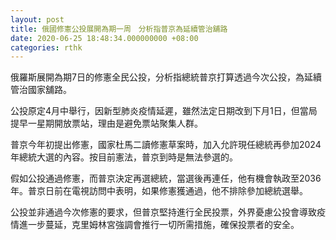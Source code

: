 ```yaml
---
layout: post
title: 俄國修憲公投展開為期一周　分析指普京為延續管治舖路
date: 2020-06-25 18:48:34.000000000 +08:00
categories: rthk
---
```


俄羅斯展開為期7日的修憲全民公投，分析指總統普京打算透過今次公投，為延續管治國家舖路。

公投原定4月中舉行，因新型肺炎疫情延遲，雖然法定日期改到下月1日，但當局提早一星期開放票站，理由是避免票站聚集人群。

普京今年初提出修憲，國家杜馬二讀修憲草案時，加入允許現任總統再參加2024年總統大選的內容。按目前憲法，普京到時是無法參選的。

假如公投通過修憲，而普京決定再選總統，當選後再連任，他有機會執政至2036年。普京日前在電視訪問中表明，如果修憲獲通過，他不排除參加總統選舉。

公投並非通過今次修憲的要求，但普京堅持進行全民投票，外界憂慮公投會導致疫情進一步蔓延，克里姆林宮強調會推行一切所需措施，確保投票者的安全。

